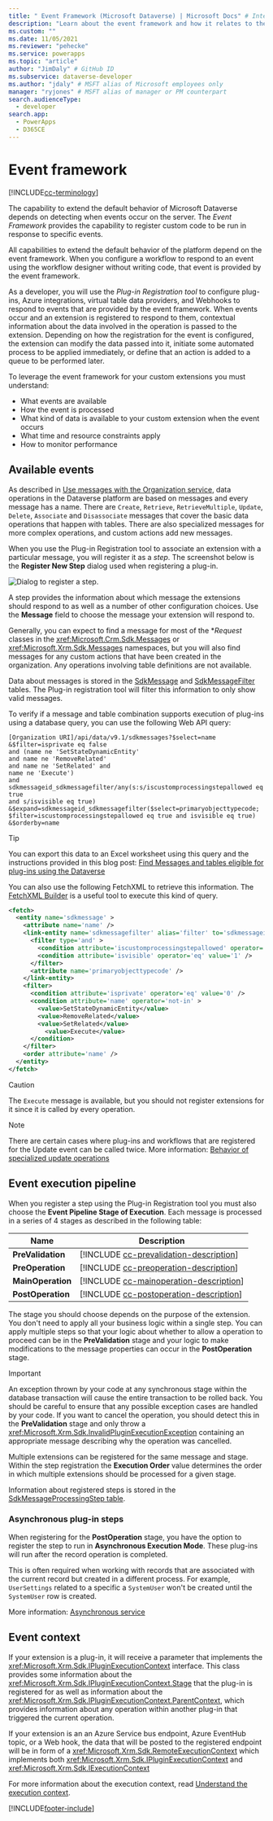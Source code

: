 ```yaml
---
title: " Event Framework (Microsoft Dataverse) | Microsoft Docs" # Intent and product brand in a unique string of 43-59 chars including spaces
description: "Learn about the event framework and how it relates to the database transaction." # 115-145 characters including spaces. This abstract displays in the search result.
ms.custom: ""
ms.date: 11/05/2021
ms.reviewer: "pehecke"
ms.service: powerapps
ms.topic: "article"
author: "JimDaly" # GitHub ID
ms.subservice: dataverse-developer
ms.author: "jdaly" # MSFT alias of Microsoft employees only
manager: "ryjones" # MSFT alias of manager or PM counterpart
search.audienceType: 
  - developer
search.app: 
  - PowerApps
  - D365CE
---
```

# Event framework

[!INCLUDE[cc-terminology](includes/cc-terminology.md)]

The capability to extend the default behavior of Microsoft Dataverse depends on detecting when events occur on the server. The *Event Framework* provides the capability to register custom code to be run in response to specific events.

All capabilities to extend the default behavior of the platform depend on the event framework. When you configure a workflow to respond to an event using the workflow designer without writing code, that event is provided by the event framework.

As a developer, you will use the *Plug-in Registration tool* to configure plug-ins, Azure integrations, virtual table data providers, and Webhooks to respond to events that are provided by the event framework. When events occur and an extension is registered to respond to them, contextual information about the data involved in the operation is passed to the extension. Depending on how the registration for the event is configured, the extension can modify the data passed into it, initiate some automated process to be applied immediately, or define that an action is added to a queue to be performed later.

To leverage the event framework for your custom extensions you must understand:

 - What events are available
 - How the event is processed
 - What kind of data is available to your custom extension when the event occurs
 - What time and resource constraints apply
 - How to monitor performance

## Available events

As described in [Use messages with the Organization service](org-service/use-messages.md), data operations in the Dataverse platform are based on messages and every message has a name. There are `Create`, `Retrieve`, `RetrieveMultiple`, `Update`, `Delete`, `Associate` and `Disassociate` messages that cover the basic data operations that happen with tables. There are also specialized messages for more complex operations, and custom actions add new messages.

When you use the Plug-in Registration tool to associate an extension with a particular message, you will register it as a *step*. The screenshot below is the **Register New Step** dialog used when registering a plug-in.

![Dialog to register a step.](media/register-new-step-plug-in.png)

A step provides the information about which message the extensions should respond to as well as a number of other configuration choices. Use the **Message** field to choose the message your extension will respond to.

Generally, you can expect to find a message for most of the **Request* classes in the <xref:Microsoft.Crm.Sdk.Messages> or <xref:Microsoft.Xrm.Sdk.Messages> namespaces, but you will also find messages for any custom actions that have been created in the organization. Any operations involving table definitions are not available.

Data about messages is stored in the [SdkMessage](reference/entities/sdkmessage.md) and [SdkMessageFilter](reference/entities/sdkmessagefilter.md) tables. The Plug-in registration tool will filter this information to only show valid messages.

To verify if a message and table combination supports execution of plug-ins using a database query, you can use the following Web API query:

```
[Organization URI]/api/data/v9.1/sdkmessages?$select=name
&$filter=isprivate eq false 
and (name ne 'SetStateDynamicEntity' 
and name ne 'RemoveRelated' 
and name ne 'SetRelated' and 
name ne 'Execute') 
and sdkmessageid_sdkmessagefilter/any(s:s/iscustomprocessingstepallowed eq true 
and s/isvisible eq true)
&$expand=sdkmessageid_sdkmessagefilter($select=primaryobjecttypecode;
$filter=iscustomprocessingstepallowed eq true and isvisible eq true)
&$orderby=name
```

> [!TIP]
> You can export this data to an Excel worksheet using this query and the instructions provided in this blog post: [Find Messages and tables eligible for plug-ins using the Dataverse](https://powerapps.microsoft.com/blog/find-messages-and-entities-eligible-for-plug-ins-using-the-common-data-service/)


You can also use the following FetchXML to retrieve this information. The [FetchXML Builder](https://fxb.xrmtoolbox.com) is a useful tool to execute this kind of query.

```xml
<fetch>
  <entity name='sdkmessage' >
    <attribute name='name' />
    <link-entity name='sdkmessagefilter' alias='filter' to='sdkmessageid' from='sdkmessageid' link-type='inner' >
      <filter type='and' >
        <condition attribute='iscustomprocessingstepallowed' operator='eq' value='1' />
        <condition attribute='isvisible' operator='eq' value='1' />
      </filter>
      <attribute name='primaryobjecttypecode' />
    </link-entity>
    <filter>
      <condition attribute='isprivate' operator='eq' value='0' />
      <condition attribute='name' operator='not-in' >
        <value>SetStateDynamicEntity</value>
        <value>RemoveRelated</value>
        <value>SetRelated</value>
	      <value>Execute</value>
      </condition>
    </filter>
    <order attribute='name' />
  </entity>
</fetch>
```

> [!CAUTION]
> The `Execute` message is available, but you should not register extensions for it since it is called by every operation.

> [!NOTE]
> There are certain cases where plug-ins and workflows that are registered for the Update event can be called twice. More information: [Behavior of specialized update operations](special-update-operation-behavior.md)

## Event execution pipeline

When you register a step using the Plug-in Registration tool you must also choose the **Event Pipeline Stage of Execution**.  Each message is processed in a series of 4 stages as described in the following table:

|Name|Description|
|--|--|
|**PreValidation**|[!INCLUDE [cc-prevalidation-description](../../includes/cc-prevalidation-description.md)]|
|**PreOperation**|[!INCLUDE [cc-preoperation-description](../../includes/cc-preoperation-description.md)]|
|**MainOperation**|[!INCLUDE [cc-mainoperation-description](../../includes/cc-mainoperation-description.md)]|
|**PostOperation**|[!INCLUDE [cc-postoperation-description](../../includes/cc-postoperation-description.md)]|


The stage you should choose depends on the purpose of the extension. You don't need to apply all your business logic within a single step. You can apply multiple steps so that your logic about whether to allow a operation to proceed can be in the **PreValidation** stage and your logic to make modifications to the message properties can occur in the **PostOperation** stage.

> [!IMPORTANT]
> An exception thrown by your code at any synchronous stage within the database transaction will cause the entire transaction to be rolled back. You should be careful to ensure that any possible exception cases are handled by your code. If you want to cancel the operation, you should detect this in the **PreValidation** stage and only throw a <xref:Microsoft.Xrm.Sdk.InvalidPluginExecutionException> containing an appropriate message describing why the operation was cancelled.

Multiple extensions can be registered for the same message and stage. Within the step registration the **Execution Order** value determines the order in which multiple extensions should be processed for a given stage.

Information about registered steps is stored in the [SdkMessageProcessingStep table](reference/entities/sdkmessageprocessingstep.md).

### Asynchronous plug-in steps

When registering for the **PostOperation** stage, you have the option to register the step to run in **Asynchronous Execution Mode**. These plug-ins will run after the record operation is completed.

This is often required when working with records that are associated with the current record but created in a different process. For example, `UserSettings` related to a specific a `SystemUser` won't be created until the `SystemUser` row is created.

More information: [Asynchronous service](asynchronous-service.md)


## Event context

If your extension is a plug-in, it will receive a parameter that implements the <xref:Microsoft.Xrm.Sdk.IPluginExecutionContext> interface. This class provides some information about the <xref:Microsoft.Xrm.Sdk.IPluginExecutionContext.Stage> that the plug-in is registered for as well as information about the <xref:Microsoft.Xrm.Sdk.IPluginExecutionContext.ParentContext>, which provides information about any operation within another plug-in that triggered the current operation.

If your extension is an an Azure Service bus endpoint, Azure EventHub topic, or a Web hook, the data that will be posted to the registered endpoint will be in form of a <xref:Microsoft.Xrm.Sdk.RemoteExecutionContext> which implements both <xref:Microsoft.Xrm.Sdk.IPluginExecutionContext> and <xref:Microsoft.Xrm.Sdk.IExecutionContext>

For more information about the execution context, read [Understand the execution context](understand-the-data-context.md).


[!INCLUDE[footer-include](../../includes/footer-banner.md)]